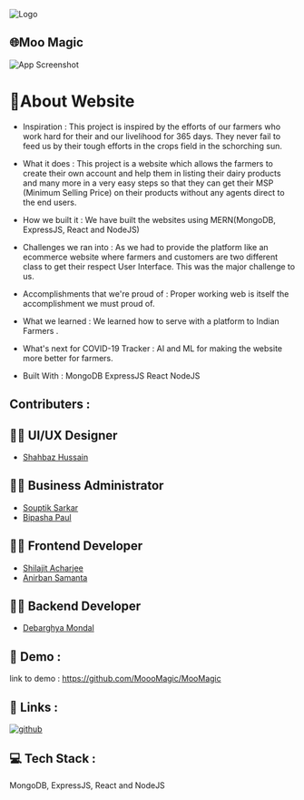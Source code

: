 
![Logo](https://blogger.googleusercontent.com/img/b/R29vZ2xl/AVvXsEipIpNH8-Gtn3cj8j0DO8RIE3rmEk721P97qsVuuQN22HwDNRNQX58pwircmFEmvH6NaBPAYIeeM_rk9yTjKuNdxi4OSGOKXlaC4BE7Ig70q84pheVJER2VipRJyz2WWPlSFZo6A6fqrm1BGvoq1jWoOqmrZ1m9E-cUlEH8UwbkwYV94FSc-eBbGdp0/s320/MooMagic1_wht_bg.png)


## 🌐Moo Magic

![App Screenshot](https://blogger.googleusercontent.com/img/b/R29vZ2xl/AVvXsEge5yrJP0tu6S84-8-85kceNPWAsB9cTPMHdGREPvImxHdMKnTTxBk9QgSG7YhXPrERI735rtGgKAK6L7Zk3moWitGdVV6jjc3XOZ_livLQkQvfdNHY8_q5pepqLm2NyiXY51Zm5o3ZCXzqpg6AdJmbch8PceRowfgPiZ3ItekC-4-GE-z24Y9lWY8f/w380-h640/MooMagiUI_1.png)


# 📲About Website

* Inspiration : 
This project is inspired by the efforts of our farmers who work hard for their and our livelihood for 365 days. They never fail to feed us by their tough efforts in the crops field in the schorching sun.

* What it does : 
This project is a website which allows the farmers to create their own account and help them in listing their dairy products and many more in a very easy steps so that they can get their MSP (Minimum Selling Price) on their products without any agents direct to the end users.

* How we built it : 
We have built the websites using MERN(MongoDB, ExpressJS, React and NodeJS)

* Challenges we ran into : 
As we had to provide the platform like an ecommerce website where farmers and customers are two different class to get their respect User Interface. This was the major challenge to us.

* Accomplishments that we're proud of : 
Proper working web is itself the accomplishment we must proud of.

* What we learned : 
We learned how to serve with a platform to Indian Farmers .

* What's next for COVID-19 Tracker : 
AI and ML for making the website more better for farmers.

* Built With : 
MongoDB
ExpressJS
React
NodeJS


## Contributers : 
## 🧑‍💻 UI/UX Designer

- [Shahbaz Hussain](https://www.github.com/shahbazhussaincse)


## 🧑‍💻 Business Administrator

- [Souptik Sarkar](https://www.github.com/souptiksarkar)
- [Bipasha Paul](https://www.github.com/bipashapaul)

## 🧑‍💻 Frontend Developer

- [Shilajit Acharjee](https://www.github.com/shilajit2002)
- [Anirban Samanta](https://www.github.com/anirbansamanta)

## 🧑‍💻 Backend Developer

- [Debarghya Mondal](https://www.github.com/debarghyamondal)
## 🌟 Demo : 


link to demo : https://github.com/MoooMagic/MooMagic


## 🔗 Links : 
[![github](https://img.shields.io/badge/github-0A66C2?style=for-the-badge&logo=github&logoColor=white)](https://github.com/MoooMagic/MooMagic)

## 💻 Tech Stack : 
MongoDB, ExpressJS, React and NodeJS

